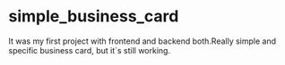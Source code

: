 # simple_business_card

It was my first project with frontend and backend both.Really simple and specific business card, but it`s still working.
